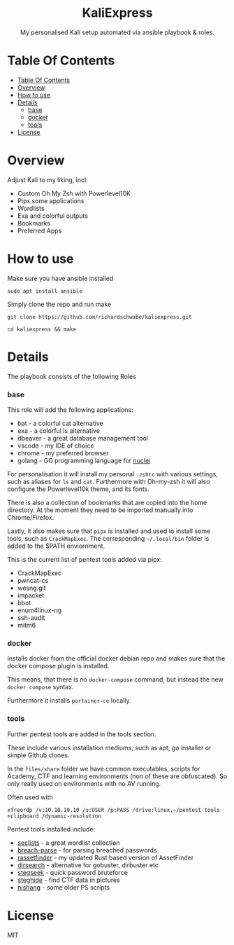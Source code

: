 <div align="center">
<h1>KaliExpress</h1>
<p>My personalised Kali setup automated via ansible playbook & roles.
</p>
</div>

# Table Of Contents
- [Table Of Contents](#table-of-contents)
- [Overview](#overview)
- [How to use](#how-to-use)
- [Details](#details)
    - [base](#base)
    - [docker](#docker)
    - [tools](#tools)
- [License](#license)


# Overview
Adjust Kali to my liking, incl:
- Custom Oh My Zsh with Powerlevel10K
- Pipx some applications
- Wordlists
- Exa and colorful outputs
- Bookmarks
- Preferred Apps


# How to use
Make sure you have ansible installed

```
sudo apt install ansible
```

Simply clone the repo and run make
```
git clone https://github.com/richardschwabe/kaliexpress.git

cd kaliexpress && make
```


# Details
The playbook consists of the following Roles

### base
This role will add the following applications:

- bat - a colorful cat alternative
- exa - a colorful ls alternative
- dbeaver - a great database management tool
- vscode - my IDE of choice
- chrome - my preferred browser
- golang - GO programming language for [nuclei](github.com/projectdiscovery/nuclei)

For personalisation it will install my personal
`.zshrc` with various settings, such as aliases for `ls` and `cat`.
Furthermore with Oh-my-zsh it will also configure the Powerlevel10k theme, and its fonts.

There is also a collection of bookmarks that are copied into the home directory. At the moment they need to be imported manually into Chrome/Firefox.

Lastly, it also makes sure that `pipx` is installed and used to install some tools, such as `CrackMapExec`. The corresponding `~/.local/bin` folder is added to the $PATH enviornment.

This is the current list of pentest tools added via pipx:
- CrackMapExec
- pwncat-cs
- wesng.git
- impacket
- bbot
- enum4linux-ng
- ssh-audit
- mitm6

### docker

Installs docker from the official docker debian repo and makes sure that the docker compose plugin is installed.

This means, that there is no `docker-compose` command, but instead the new `docker compose` syntax.

Furthermore it installs `portainer-ce` locally.
### tools
Further pentest tools are added in the tools section.

These include various installation mediums, such as apt, go installer or simple Github clones.

In the `files/share` folder we have common executables, scripts for Academy, CTF and learning environments (non of these are obfuscated). So only really used on environments with no AV running.

Often used with
```
xfreerdp /v:10.10.10.10 /u:USER /p:PASS /drive:linux,~/pentest-tools +clipboard /dynamic-resolution
```

Pentest tools installed include:
- [seclists](https://github.com/danielmiessler/SecLists) - a great wordlist collection
- [breach-parse](https://github.com/hmaverickadams/breach-parse) - for parsing breached passwords
- [rassetfinder](https://github.com/richardschwabe/rassetfinder) - my updated Rust based version of AssetFinder
- [dirsearch](https://github.com/maurosoria/dirsearch) - alternative for gobuster, dirbuster etc
- [stegseek](https://github.com/RickdeJager/stegseek) - quick password bruteforce
- [steghide](https://github.com/StefanoDeVuono/steghide) - find CTF data in pictures
- [nishang](https://github.com/samratashok/nishang) - some older PS scripts
# License
MIT
